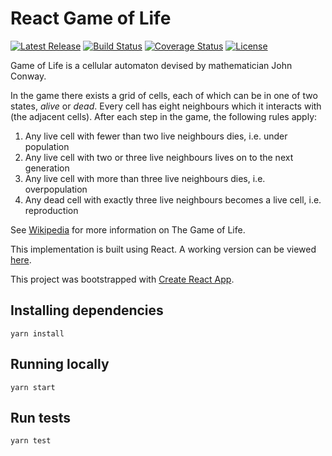 # React Game of Life

[![Latest Release](https://img.shields.io/github/release/vanillaSlice/ReactGameOfLife.svg)](https://github.com/vanillaSlice/ReactGameOfLife/releases/latest)
[![Build Status](https://img.shields.io/travis/vanillaSlice/ReactGameOfLife/master.svg)](https://travis-ci.org/vanillaSlice/ReactGameOfLife)
[![Coverage Status](https://img.shields.io/coveralls/github/vanillaSlice/ReactGameOfLife/master.svg)](https://coveralls.io/github/vanillaSlice/ReactGameOfLife?branch=master)
[![License](https://img.shields.io/github/license/vanillaSlice/ReactGameOfLife.svg)](LICENSE)

Game of Life is a cellular automaton devised by mathematician John Conway.

In the game there exists a grid of cells, each of which can be in one of two states, *alive* or *dead*.
Every cell has eight neighbours which it interacts with (the adjacent cells). After each step in the game, the following rules apply:

1. Any live cell with fewer than two live neighbours dies, i.e. under population
2. Any live cell with two or three live neighbours lives on to the next generation
3. Any live cell with more than three live neighbours dies, i.e. overpopulation
4. Any dead cell with exactly three live neighbours becomes a live cell, i.e. reproduction

See [Wikipedia](https://en.wikipedia.org/wiki/Conway's_Game_of_Life) for more information on The Game of Life.

This implementation is built using React. A working version can be viewed [here](https://vanillaslice.github.io/ReactGameOfLife/).

This project was bootstrapped with [Create React App](https://github.com/facebookincubator/create-react-app).

## Installing dependencies
```
yarn install
```

## Running locally
```
yarn start
```

## Run tests
```
yarn test
```
